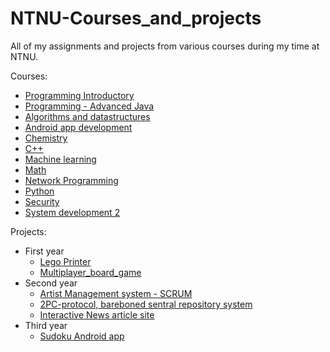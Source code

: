 # NTNU-Courses_and_projects
All of my assignments and projects from various courses during my time at NTNU.

Courses:
* [Programming Introductory](/Courses/Programming-Introductory)
* [Programming - Advanced Java](/Courses/Programmering-videregående)
* [Algorithms and datastructures](/Courses/Algorithms_and_datastructures)
* [Android app development](/Courses/Android_app_development)
* [Chemistry](/Courses/Chemistry)
* [C++](/Courses/Cplusplus)
* [Machine learning](/Courses/Machine_learning)
* [Math](/Courses/Math)
* [Network Programming](/Courses/NetworkProgramming)
* [Python](/Courses/Python)
* [Security](/Courses/Security)
* [System development 2](/Courses/System_development2)

Projects:
* First year
  - [Lego Printer](/Projects/first-year/Lego_printer)
  - [Multiplayer_board_game](/Projects/first-year/Multiplayer_board_game)
* Second year
  - [Artist Management system - SCRUM](/Projects/second-year/System_development2-Scrum-Harmoni_management_system)
  - [2PC-protocol, bareboned sentral repository system](/Projects/second-year/Network_programming-2PC_protocol)
  - [Interactive News article site](/Projects/second-year/System_development2-News_site)
* Third year
  - [Sudoku Android app](/Projects/third-year/Android_Sudoku_app)
